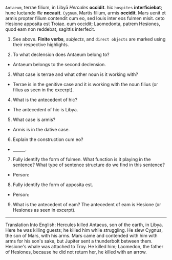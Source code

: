 `Antaeum`, terrae filium, in Libyā *Hercules* **occidit**. hic `hospites` **interficiebat**; hunc luctando *ille* **necauit**. `Cygnum`, Martis filium, armis **occidit**. Mars uenit et armis propter filium contendit cum eo, sed Iouis inter eos fulmen misit. ceto Hesione apposita est Troiae. eum occidit; Laomedonta, patrem Hesiones, quod eam non reddebat, sagittis interfecit.

1. See above. **Finite verbs**, *subjects*, and `direct objects` are marked using their respective highlights.

2. To what declension does Antaeum belong to?
- Antaeum belongs to the second declension.

3. What case is terrae and what other noun is it working with?
- Terrae is in the genitive case and it is working with the noun filius (or filius as seen in the excerpt).

4. What is the antecedent of hic?
- The antecedent of hic is Libya.

5. What case is armis?
- Armis is in the dative case.

6. Explain the construction cum eo?
- ______.

7. Fully identify the form of fulmen. What function is it playing in the sentence? What type of sentence structure do we find in this sentence?
- Person:

8. Fully identify the form of apposita est.
- Person:

9. What is the antecedent of eam?
The antecedent of eam is Hesione (or Hesiones as seen in excerpt).
---
Translation Into English: 
Hercules killed Antaeus, son of the earth, in Libya. Here he was killing guests; he killed him while struggling. He slew Cygnus, the son of Mars, with his arms. Mars came and contended with him with arms for his son's sake, but Jupiter sent a thunderbolt between them. Hesione's whale was attached to Troy. He killed him; Laomedon, the father of Hesiones, because he did not return her, he killed with an arrow.
